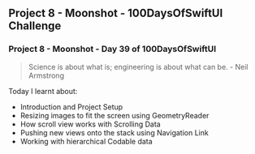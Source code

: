 ## Project 8 - Moonshot - 100DaysOfSwiftUI Challenge

### Project 8 - Moonshot - Day 39 of 100DaysOfSwiftUI

> Science is about what is; engineering is about what can be. - Neil Armstrong

Today I learnt about:

- Introduction and Project Setup
- Resizing images to fit the screen using GeometryReader
- How scroll view works with Scrolling Data
- Pushing new views onto the stack using Navigation Link
- Working with hierarchical Codable data 
